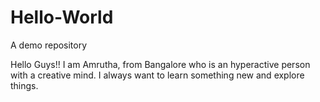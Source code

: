 # Hello-World
A demo repository

Hello Guys!!
  I am Amrutha, from Bangalore who is an hyperactive person with a creative mind.
  I always want to learn something new and explore things.
